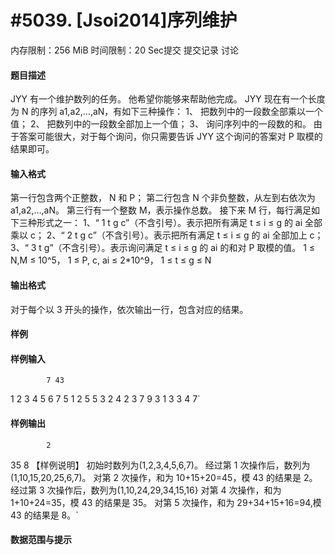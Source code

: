 
# #5039. [Jsoi2014]序列维护
内存限制：256 MiB 时间限制：20 Sec提交 提交记录 讨论
#### 题目描述
JYY 有一个维护数列的任务。 他希望你能够来帮助他完成。
JYY 现在有一个长度为 N 的序列 a1,a2,…,aN，有如下三种操作：
1、 把数列中的一段数全部乘以一个值；
2、 把数列中的一段数全部加上一个值；
3、 询问序列中的一段数的和。
由于答案可能很大，对于每个询问，你只需要告诉 JYY 这个询问的答案对 P
取模的结果即可。
#### 输入格式
第一行包含两个正整数， N 和 P；
第二行包含 N 个非负整数，从左到右依次为 a1,a2,…,aN。
第三行有一个整数 M，表示操作总数。
接下来 M 行，每行满足如下三种形式之一：
1、“ 1 t g c”（不含引号）。表示把所有满足 t ≤ i ≤ g 的 ai 全部乘以 c；
2、“ 2 t g c”（不含引号）。表示把所有满足 t ≤ i ≤ g 的 ai 全部加上 c；
3、“ 3 t g”（不含引号）。表示询问满足 t ≤ i ≤ g 的 ai 的和对 P 取模的值。
1 ≤ N,M ≤ 10^5， 1 ≤ P, c, ai ≤ 2*10^9， 1 ≤ t ≤ g ≤ N
#### 输出格式
对于每个以 3 开头的操作，依次输出一行，包含对应的结果。
#### 样例

#### 样例输入

			7 43
1 2 3 4 5 6 7
5
1 2 5 5
3 2 4
2 3 7 9
3 1 3
3 4 7`
#### 样例输出

			2
35
8
【样例说明】
初始时数列为(1,2,3,4,5,6,7)。
经过第 1 次操作后，数列为(1,10,15,20,25,6,7)。
对第 2 次操作，和为 10+15+20=45，模 43 的结果是 2。
经过第 3 次操作后，数列为(1,10,24,29,34,15,16}
对第 4 次操作，和为 1+10+24=35，模 43 的结果是 35。
对第 5 次操作，和为 29+34+15+16=94,模 43 的结果是 8。`
#### 数据范围与提示

